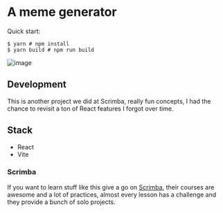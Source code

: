 # A meme generator

Quick start:

```
$ yarn # npm install
$ yarn build # npm run build
````
![image](https://github.com/rafaelnacle/meme-generator/assets/54647722/0f2fbfff-da16-48af-81e3-1ea55cca8ada)


## Development

This is another project we did at Scrimba, really fun concepts, I had the chance to revisit a ton of React features I forgot over time.

## Stack
- React 
- Vite


### Scrimba
If you want to learn stuff like this give a go on [Scrimba](https://scrimba.com/), their courses are awesome and a lot of practices, almost every lesson has a challenge and they provide a bunch of solo projects.